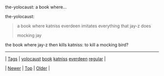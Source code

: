 <!--
title: the-yolocaust
date: 2020-06-28T15:27:00.253Z
tags: yolocaust, book, katniss, everdeen, regular
-->


the-yolocaust: a book where...

<p>the-yolocaust:</p>

<blockquote>
<p>a book where katniss everdeen imitates everything that jay-z does</p>
<p>mocking jay</p>
</blockquote>

<p>the book where jay-z then kills katniss: to kill a mocking bird?</p>

<!--BOTTOM-POST-NAVIGATION-->
---

| [Tags](tags.md) | [yolocaust](tag-yolocaust.md) [book](tag-book.md) [katniss](tag-katniss.md) [everdeen](tag-everdeen.md) [regular](tag-regular.md) |

| [Newer](73721107510.md) | [Top](index.md) | [Older](73722138908.md) |